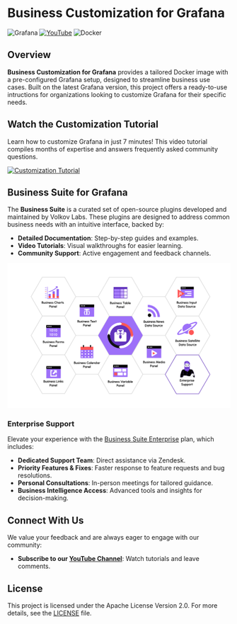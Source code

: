 # Business Customization for Grafana

![Grafana](https://img.shields.io/badge/Grafana-12.0-orange)
[![YouTube](https://img.shields.io/badge/YouTube-Channel-red)](https://youtube.com/@volkovlabs)
![Docker](https://github.com/volkovlabs/business-custom/workflows/Docker/badge.svg)

## Overview

**Business Customization for Grafana** provides a tailored Docker image with a pre-configured Grafana setup, designed to streamline business use cases. Built on the latest Grafana version, this project offers a ready-to-use intructions for organizations looking to customize Grafana for their specific needs.

## Watch the Customization Tutorial

Learn how to customize Grafana in just 7 minutes! This video tutorial compiles months of expertise and answers frequently asked community questions.

[![Customization Tutorial](https://raw.githubusercontent.com/volkovlabs/business-custom/main/img/grafana-11.png)](https://youtu.be/8ArQ0vlWA88)

## Business Suite for Grafana

The **Business Suite** is a curated set of open-source plugins developed and maintained by Volkov Labs. These plugins are designed to address common business needs with an intuitive interface, backed by:

- **Detailed Documentation**: Step-by-step guides and examples.
- **Video Tutorials**: Visual walkthroughs for easier learning.
- **Community Support**: Active engagement and feedback channels.

[![Business Suite for Grafana](https://raw.githubusercontent.com/VolkovLabs/.github/main/business.png)](https://volkovlabs.io/plugins/)

### Enterprise Support

Elevate your experience with the [Business Suite Enterprise](https://volkovlabs.io/pricing/) plan, which includes:

- **Dedicated Support Team**: Direct assistance via Zendesk.
- **Priority Features & Fixes**: Faster response to feature requests and bug resolutions.
- **Personal Consultations**: In-person meetings for tailored guidance.
- **Business Intelligence Access**: Advanced tools and insights for decision-making.

## Connect With Us

We value your feedback and are always eager to engage with our community:

- **Subscribe to our [YouTube Channel](https://youtube.com/@volkovlabs)**: Watch tutorials and leave comments.

## License

This project is licensed under the Apache License Version 2.0. For more details, see the [LICENSE](https://github.com/volkovlabs/business-custom/blob/main/LICENSE) file.
